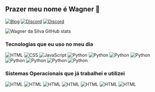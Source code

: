 ## Prazer meu nome é Wagner 👋

[![Blog](https://img.shields.io/badge/WhatsApp-25D366?style=for-the-badge&logo=whatsapp&logoColor=white)](https://wa.me/5581989096332)
[![Discord](https://img.shields.io/badge/Discord-7289DA?style=for-the-badge&logo=discord&logoColor=white)]()
[![Discord](https://img.shields.io/badge/Instagram-E4405F?style=for-the-badge&logo=instagram&logoColor=white)](https://www.instagram.com/wagnerdasilva264/)

![Wagner da Silva GitHub stats](https://github-readme-stats.vercel.app/api?username=wagner333&show_icons=true&theme=transparent)

### Tecnologias que eu uso no meu dia
<div style='display: inline_block'>
            <img src="https://img.shields.io/badge/HTML-239120?style=for-the-badge&logo=html5&logoColor=white" alt="HTML" title="HTML">
            <img src="https://img.shields.io/badge/CSS3-1572B6?style=for-the-badge&logo=css3&logoColor=white" alt="CSS" title="CSS">
            <img src="https://img.shields.io/badge/JavaScript-F7DF1E?style=for-the-badge&logo=javascript&logoColor=black" alt="JavaScript" title="JavaScript">
            <img src="https://img.shields.io/badge/Python-3776AB?style=for-the-badge&logo=python&logoColor=white" alt="Python" title="Python">
            <img src="https://img.shields.io/badge/Node.js-43853D?style=for-the-badge&logo=node.js&logoColor=white" alt="Python" title="Python">
            <img src="https://img.shields.io/badge/TypeScript-007ACC?style=for-the-badge&logo=typescript&logoColor=white" alt="Python" title="Python">
            <img src="https://img.shields.io/badge/PHP-777BB4?style=for-the-badge&logo=php&logoColor=white" alt="Python" title="Python">
            <img src="https://img.shields.io/badge/React-20232A?style=for-the-badge&logo=react&logoColor=61DAFB" alt="Python" title="Python">
            <img src="https://img.shields.io/badge/Vue.js-35495E?style=for-the-badge&logo=vue.js&logoColor=4FC08D" alt="Python" title="Python">
            <img src="https://img.shields.io/badge/Sass-CC6699?style=for-the-badge&logo=sass&logoColor=white" alt="Python" title="Python">
            <img src="https://img.shields.io/badge/Java-ED8B00?style=for-the-badge&logo=openjdk&logoColor=white" alt="Python" title="Python">
        </div>

### Sistemas Operacionais que já trabalhei e utilizei

<div style='display: inline_block'>
            <img src="https://img.shields.io/badge/Debian-A81D33?style=for-the-badge&logo=debian&logoColor=white" alt="HTML" title="HTML">
            <img src="https://img.shields.io/badge/Fedora-294172?style=for-the-badge&logo=fedora&logoColor=white" alt="HTML" title="HTML">
            <img src="https://img.shields.io/badge/Linux-FCC624?style=for-the-badge&logo=linux&logoColor=black" alt="HTML" title="HTML">
            <img src="https://img.shields.io/badge/Ubuntu-E95420?style=for-the-badge&logo=ubuntu&logoColor=white" alt="HTML" title="HTML">
            <img src="https://img.shields.io/badge/Windows-0078D6?style=for-the-badge&logo=windows&logoColor=white" alt="HTML" title="HTML">
            <img src="https://img.shields.io/badge/Linux_Mint-87CF3E?style=for-the-badge&logo=linux-mint&logoColor=white" alt="HTML" title="HTML">
            <img src="https://img.shields.io/badge/Android-3DDC84?style=for-the-badge&logo=android&logoColor=white" alt="HTML" title="HTML">
        </div>
